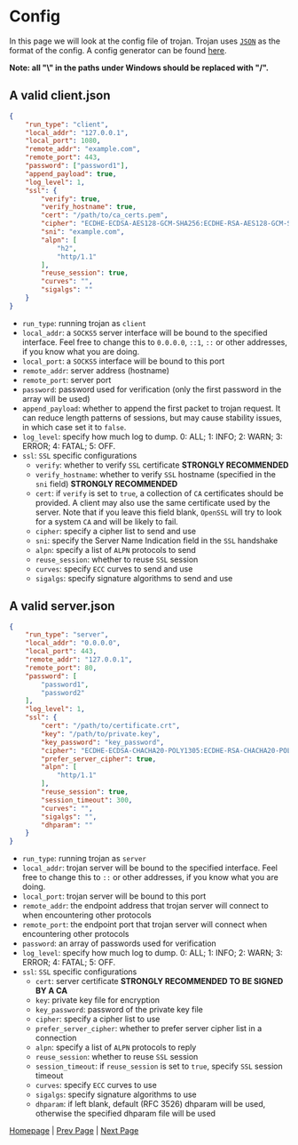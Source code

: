 # Config

In this page we will look at the config file of trojan. Trojan uses [`JSON`](https://en.wikipedia.org/wiki/JSON) as the format of the config. A config generator can be found [here](https://trojan-gfw.github.io/trojan-config-gen/).

**Note: all "\\" in the paths under Windows should be replaced with "/".**

## A valid client.json

```json
{
    "run_type": "client",
    "local_addr": "127.0.0.1",
    "local_port": 1080,
    "remote_addr": "example.com",
    "remote_port": 443,
    "password": ["password1"],
    "append_payload": true,
    "log_level": 1,
    "ssl": {
        "verify": true,
        "verify_hostname": true,
        "cert": "/path/to/ca_certs.pem",
        "cipher": "ECDHE-ECDSA-AES128-GCM-SHA256:ECDHE-RSA-AES128-GCM-SHA256:ECDHE-ECDSA-CHACHA20-POLY1305:ECDHE-RSA-CHACHA20-POLY1305:ECDHE-ECDSA-AES256-GCM-SHA384:ECDHE-RSA-AES256-GCM-SHA384:ECDHE-ECDSA-AES256-SHA:ECDHE-ECDSA-AES128-SHA:ECDHE-RSA-AES128-SHA:ECDHE-RSA-AES256-SHA:DHE-RSA-AES128-SHA:DHE-RSA-AES256-SHA:AES128-SHA:AES256-SHA:DES-CBC3-SHA",
        "sni": "example.com",
        "alpn": [
            "h2",
            "http/1.1"
        ],
        "reuse_session": true,
        "curves": "",
        "sigalgs": ""
    }
}
```

- `run_type`: running trojan as `client`
- `local_addr`: a `SOCKS5` server interface will be bound to the specified interface. Feel free to change this to ``0.0.0.0``, ``::1``, ``::`` or other addresses, if you know what you are doing.
- `local_port`: a `SOCKS5` interface will be bound to this port
- `remote_addr`: server address (hostname)
- `remote_port`: server port
- `password`: password used for verification (only the first password in the array will be used)
- `append_payload`: whether to append the first packet to trojan request. It can reduce length patterns of sessions, but may cause stability issues, in which case set it to `false`.
- `log_level`: specify how much log to dump. 0: ALL; 1: INFO; 2: WARN; 3: ERROR; 4: FATAL; 5: OFF.
- `ssl`: `SSL` specific configurations
    - `verify`: whether to verify `SSL` certificate **STRONGLY RECOMMENDED**
    - `verify_hostname`: whether to verify `SSL` hostname (specified in the `sni` field) **STRONGLY RECOMMENDED**
    - `cert`: if `verify` is set to `true`, a collection of `CA` certificates should be provided. A client may also use the same certificate used by the server. Note that if you leave this field blank, `OpenSSL` will try to look for a system `CA` and will be likely to fail.
    - `cipher`: specify a cipher list to send and use
    - `sni`: specify the Server Name Indication field in the `SSL` handshake
    - `alpn`: specify a list of `ALPN` protocols to send
    - `reuse_session`: whether to reuse `SSL` session
    - `curves`: specify `ECC` curves to send and use
    - `sigalgs`: specify signature algorithms to send and use

## A valid server.json

```json
{
    "run_type": "server",
    "local_addr": "0.0.0.0",
    "local_port": 443,
    "remote_addr": "127.0.0.1",
    "remote_port": 80,
    "password": [
        "password1",
        "password2"
    ],
    "log_level": 1,
    "ssl": {
        "cert": "/path/to/certificate.crt",
        "key": "/path/to/private.key",
        "key_password": "key_password",
        "cipher": "ECDHE-ECDSA-CHACHA20-POLY1305:ECDHE-RSA-CHACHA20-POLY1305:ECDHE-ECDSA-AES128-GCM-SHA256:ECDHE-RSA-AES128-GCM-SHA256:ECDHE-ECDSA-AES256-GCM-SHA384:ECDHE-RSA-AES256-GCM-SHA384:DHE-RSA-AES128-GCM-SHA256:DHE-RSA-AES256-GCM-SHA384:ECDHE-ECDSA-AES128-SHA256:ECDHE-RSA-AES128-SHA256:ECDHE-ECDSA-AES128-SHA:ECDHE-RSA-AES256-SHA384:ECDHE-RSA-AES128-SHA:ECDHE-ECDSA-AES256-SHA384:ECDHE-ECDSA-AES256-SHA:ECDHE-RSA-AES256-SHA:DHE-RSA-AES128-SHA256:DHE-RSA-AES128-SHA:DHE-RSA-AES256-SHA256:DHE-RSA-AES256-SHA:ECDHE-ECDSA-DES-CBC3-SHA:ECDHE-RSA-DES-CBC3-SHA:EDH-RSA-DES-CBC3-SHA:AES128-GCM-SHA256:AES256-GCM-SHA384:AES128-SHA256:AES256-SHA256:AES128-SHA:AES256-SHA:DES-CBC3-SHA:!DSS",
        "prefer_server_cipher": true,
        "alpn": [
            "http/1.1"
        ],
        "reuse_session": true,
        "session_timeout": 300,
        "curves": "",
        "sigalgs": "",
        "dhparam": ""
    }
}
```

- `run_type`: running trojan as `server`
- `local_addr`: trojan server will be bound to the specified interface. Feel free to change this to `::` or other addresses, if you know what you are doing.
- `local_port`: trojan server will be bound to this port
- `remote_addr`: the endpoint address that trojan server will connect to when encountering other protocols
- `remote_port`: the endpoint port that trojan server will connect when encountering other protocols
- `password`: an array of passwords used for verification
- `log_level`: specify how much log to dump. 0: ALL; 1: INFO; 2: WARN; 3: ERROR; 4: FATAL; 5: OFF.
- `ssl`: `SSL` specific configurations
    - `cert`: server certificate **STRONGLY RECOMMENDED TO BE SIGNED BY A CA**
    - `key`: private key file for encryption
    - `key_password`: password of the private key file
    - `cipher`: specify a cipher list to use
    - `prefer_server_cipher`: whether to prefer server cipher list in a connection
    - `alpn`: specify a list of `ALPN` protocols to reply
    - `reuse_session`: whether to reuse `SSL` session
    - `session_timeout`: if `reuse_session` is set to `true`, specify `SSL` session timeout
    - `curves`: specify `ECC` curves to use
    - `sigalgs`: specify signature algorithms to use
    - `dhparam`: if left blank, default (RFC 3526) dhparam will be used, otherwise the specified dhparam file will be used

[Homepage](.) | [Prev Page](protocol) | [Next Page](build)
